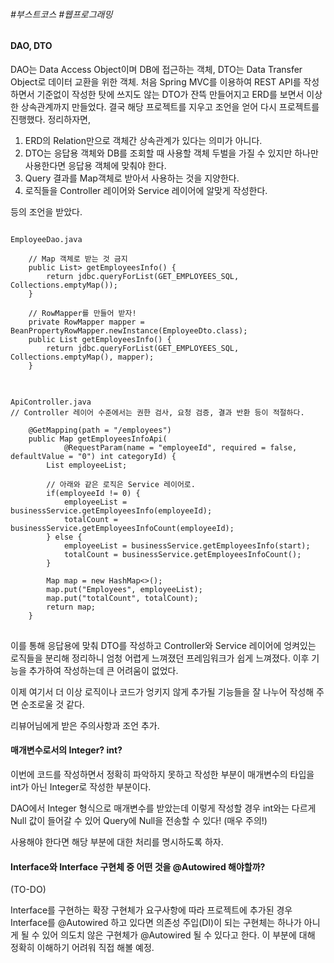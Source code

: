 ###### #부스트코스 #웹프로그래밍


#### DAO, DTO


DAO는 Data Access Object이며 DB에 접근하는 객체, DTO는 Data Transfer Object로 데이터 교환을 위한 객체. 처음 Spring MVC를 이용하여 REST API를 작성하면서 기준없이 작성한 탓에 쓰지도 않는 DTO가 잔뜩 만들어지고 ERD를 보면서 이상한 상속관계까지 만들었다. 결국 해당 프로젝트를 지우고 조언을 얻어 다시 프로젝트를 진행했다. 정리하자면,

1. ERD의 Relation만으로 객체간 상속관계가 있다는 의미가 아니다.
2. DTO는 응답용 객체와 DB를 조회할 때 사용할 객체 두벌을 가질 수 있지만 하나만 사용한다면 응답용 객체에 맞춰야 한다.
3. Query 결과를 Map객체로 받아서 사용하는 것을 지양한다.
4. 로직들을 Controller 레이어와 Service 레이어에 알맞게 작성한다.

등의 조언을 받았다.


<pre>
<code>
EmployeeDao.java

    // Map 객체로 받는 것 금지
    public List<Map<String, Object>> getEmployeesInfo() {
        return jdbc.queryForList(GET_EMPLOYEES_SQL, Collections.emptyMap());
    }

    // RowMapper를 만들어 받자!
    private RowMapper<EmployeeDto> mapper = BeanPropertyRowMapper.newInstance(EmployeeDto.class);
    public List<EmployeeDto> getEmployeesInfo() {
        return jdbc.queryForList(GET_EMPLOYEES_SQL, Collections.emptyMap(), mapper);
    }
</code>
</pre>

<pre>
<code>
ApiController.java
// Controller 레이어 수준에서는 권한 검사, 요청 검증, 결과 반환 등이 적절하다.

    @GetMapping(path = "/employees")
    public Map<String, Object> getEmployeesInfoApi(
            @RequestParam(name = "employeeId", required = false, defaultValue = "0") int categoryId) {
        List<EmployeeDto> employeeList;

        // 아래와 같은 로직은 Service 레이어로.
        if(employeeId != 0) {
            employeeList = businessService.getEmployeesInfo(employeeId);
            totalCount = businessService.getEmployeesInfoCount(employeeId);
        } else {
            employeeList = businessService.getEmployeesInfo(start);
            totalCount = businessService.getEmployeesInfoCount();
        }
        
        Map<String, Object> map = new HashMap<>();
        map.put("Employees", employeeList);
        map.put("totalCount", totalCount);
        return map;
    }
</code>
</pre>

이를 통해 응답용에 맞춰 DTO를 작성하고 Controller와 Service 레이어에 엉켜있는 로직들을 분리해 정리하니 엄청 어렵게 느껴졌던 프레임워크가 쉽게 느껴졌다. 이후 기능을 추가하여 작성하는데 큰 어려움이 없었다.


이제 여기서 더 이상 로직이나 코드가 엉키지 않게 추가될 기능들을 잘 나누어 작성해 주면 순조로울 것 같다.


리뷰어님에게 받은 주의사항과 조언 추가.





#### 매개변수로서의 Integer? int?


이번에 코드를 작성하면서 정확히 파악하지 못하고 작성한 부분이 매개변수의 타입을 int가 아닌 Integer로 작성한 부분이다.


DAO에서 Integer 형식으로 매개변수를 받았는데 이렇게 작성할 경우 int와는 다르게 Null 값이 들어갈 수 있어 Query에 Null을 전송할 수 있다! (매우 주의!)


사용해야 한다면 해당 부분에 대한 처리를 명시하도록 하자.




#### Interface와 Interface 구현체 중 어떤 것을 @Autowired 해야할까?

(TO-DO)


Interface를 구현하는 확장 구현체가 요구사항에 따라 프로젝트에 추가된 경우 Interface를 @Autowired 하고 있다면 의존성 주입(DI)이 되는 구현체는 하나가 아니게 될 수 있어 의도치 않은 구현체가 @Autowired 될 수 있다고 한다. 이 부분에 대해 정확히 이해하기 어려워 직접 해볼 예정.
